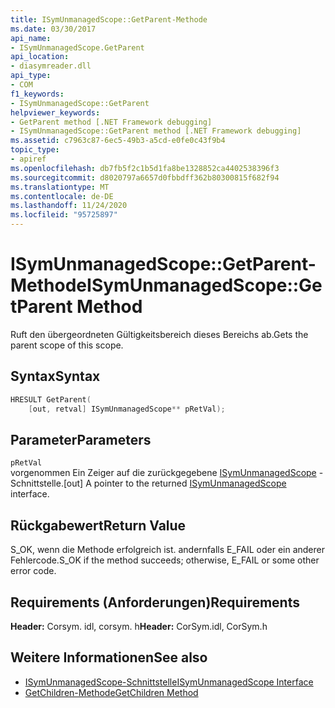 ```yaml
---
title: ISymUnmanagedScope::GetParent-Methode
ms.date: 03/30/2017
api_name:
- ISymUnmanagedScope.GetParent
api_location:
- diasymreader.dll
api_type:
- COM
f1_keywords:
- ISymUnmanagedScope::GetParent
helpviewer_keywords:
- GetParent method [.NET Framework debugging]
- ISymUnmanagedScope::GetParent method [.NET Framework debugging]
ms.assetid: c7963c87-6ec5-49b3-a5cd-e0fe0c43f9b4
topic_type:
- apiref
ms.openlocfilehash: db7fb5f2c1b5d1fa8be1328852ca4402538396f3
ms.sourcegitcommit: d8020797a6657d0fbbdff362b80300815f682f94
ms.translationtype: MT
ms.contentlocale: de-DE
ms.lasthandoff: 11/24/2020
ms.locfileid: "95725897"
---
```

# <a name="isymunmanagedscopegetparent-method"></a><span data-ttu-id="f56e6-102">ISymUnmanagedScope::GetParent-Methode</span><span class="sxs-lookup"><span data-stu-id="f56e6-102">ISymUnmanagedScope::GetParent Method</span></span>

<span data-ttu-id="f56e6-103">Ruft den übergeordneten Gültigkeitsbereich dieses Bereichs ab.</span><span class="sxs-lookup"><span data-stu-id="f56e6-103">Gets the parent scope of this scope.</span></span>  
  
## <a name="syntax"></a><span data-ttu-id="f56e6-104">Syntax</span><span class="sxs-lookup"><span data-stu-id="f56e6-104">Syntax</span></span>  
  
```cpp  
HRESULT GetParent(  
    [out, retval] ISymUnmanagedScope** pRetVal);  
```  
  
## <a name="parameters"></a><span data-ttu-id="f56e6-105">Parameter</span><span class="sxs-lookup"><span data-stu-id="f56e6-105">Parameters</span></span>  

 `pRetVal`  
 <span data-ttu-id="f56e6-106">vorgenommen Ein Zeiger auf die zurückgegebene [ISymUnmanagedScope](isymunmanagedscope-interface.md) -Schnittstelle.</span><span class="sxs-lookup"><span data-stu-id="f56e6-106">[out] A pointer to the returned [ISymUnmanagedScope](isymunmanagedscope-interface.md) interface.</span></span>  
  
## <a name="return-value"></a><span data-ttu-id="f56e6-107">Rückgabewert</span><span class="sxs-lookup"><span data-stu-id="f56e6-107">Return Value</span></span>  

 <span data-ttu-id="f56e6-108">S_OK, wenn die Methode erfolgreich ist. andernfalls E_FAIL oder ein anderer Fehlercode.</span><span class="sxs-lookup"><span data-stu-id="f56e6-108">S_OK if the method succeeds; otherwise, E_FAIL or some other error code.</span></span>  
  
## <a name="requirements"></a><span data-ttu-id="f56e6-109">Requirements (Anforderungen)</span><span class="sxs-lookup"><span data-stu-id="f56e6-109">Requirements</span></span>  

 <span data-ttu-id="f56e6-110">**Header:** Corsym. idl, corsym. h</span><span class="sxs-lookup"><span data-stu-id="f56e6-110">**Header:** CorSym.idl, CorSym.h</span></span>  
  
## <a name="see-also"></a><span data-ttu-id="f56e6-111">Weitere Informationen</span><span class="sxs-lookup"><span data-stu-id="f56e6-111">See also</span></span>

- [<span data-ttu-id="f56e6-112">ISymUnmanagedScope-Schnittstelle</span><span class="sxs-lookup"><span data-stu-id="f56e6-112">ISymUnmanagedScope Interface</span></span>](isymunmanagedscope-interface.md)
- [<span data-ttu-id="f56e6-113">GetChildren-Methode</span><span class="sxs-lookup"><span data-stu-id="f56e6-113">GetChildren Method</span></span>](isymunmanagedscope-getchildren-method.md)
